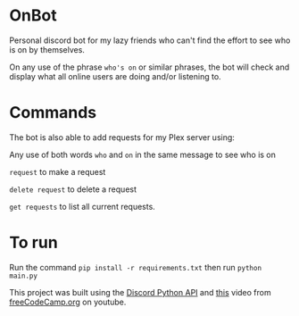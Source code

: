 # OnBot
Personal discord bot for my lazy friends who can't find the effort to see who is on by themselves.

On any use of the phrase ```who's on``` or similar phrases, the bot will check and display what all online users are doing and/or listening to.

# Commands
The bot is also able to add requests for my Plex server using:

Any use of both words ```who``` and ```on``` in the same message to see who is on

```request``` to make a request

```delete request``` to delete a request

```get requests``` to list all current requests.

# To run
Run the command ```pip install -r requirements.txt``` then run ```python main.py```

This project was built using the [Discord Python API](https://discordpy.readthedocs.io/en/latest/api.html#member) and [this](https://www.youtube.com/watch?v=SPTfmiYiuok) video from [freeCodeCamp.org](https://www.youtube.com/channel/UC8butISFwT-Wl7EV0hUK0BQ) on youtube.

